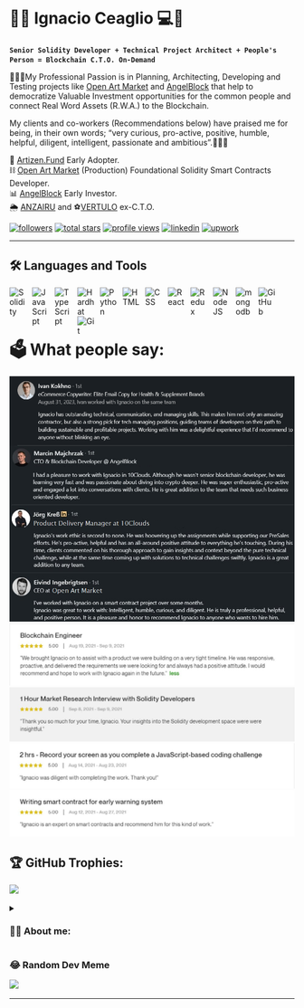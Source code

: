 # 👨‍💻 Ignacio Ceaglio 💻🚀

**`Senior Solidity Developer + Technical Project Architect + People's Person = Blockchain C.T.O. On-Demand`**

👨🏻‍💻My Professional Passion is in Planning, Architecting, Developing and Testing projects like [Open Art Market](https://openartmarket.com) and [AngelBlock](https://www.angelblock.io) that help to democratize Valuable Investment opportunities for the common people and connect Real Word Assets (R.W.A.) to the Blockchain.                                                                                   

My clients and co-workers (Recommendations below) have praised me for being, in their own words; “very curious, pro-active, positive, humble, helpful, diligent, intelligent, passionate and ambitious”.👨🏻‍💻                                                                                                                                                                                                  

🔭 [Artizen.Fund](https://www.artizen.fund) Early Adopter.                                                                                                             
⛓ [Open Art Market](https://openartmarket.com) (Production) Foundational Solidity Smart Contracts Developer.                                                                             
📊 [AngelBlock](https://www.angelblock.io) Early Investor.                                                                                                                                                    
🌦 [ANZAIRU](https://anzairu.com) and ⚽️[VERTULO](https://vertulo.com) ex-C.T.O.


   <p align="left">
      <a href="https://github.com/Nachoxt17?tab=followers">
         <img alt="followers" title="Follow me on Github" src="https://custom-icon-badges.demolab.com/github/followers/Nachoxt17?color=236ad3&labelColor=1155ba&style=for-the-badge&logo=person-add&label=Follow&logoColor=white"/></a>
      <a href="https://github.com/Nachoxt17?tab=repositories&sort=stargazers">
         <img alt="total stars" title="Total Stars on GitHub" src="https://custom-icon-badges.demolab.com/github/stars/Nachoxt17?color=55960c&style=for-the-badge&labelColor=488207&logo=star"/></a>
     <a href="https://visitcount.itsvg.in">
         <img alt="profile views" title="Profile Views" src="https://visitcount.itsvg.in/api?id=Nachoxt17&icon=5&color=9"/></a>
     <a href="https://linkedin.com/in/ignacioceaglio">
         <img alt="linkedin" title="LinkedIn" src="https://img.shields.io/badge/linkedin-%23007ACC.svg?style=for-the-badge&logo=linkedin&logoColor=white"/></a>
     <a href="https://www.upwork.com/freelancers/~01016dcdaa54e14741?s=1044578476142100518">
         <img alt="upwork" title="UpWork" src="https://img.shields.io/badge/upwork-%234ea94b.svg?style=for-the-badge&logo=upwork&logoColor=white"/></a>
   </p>
   
---

## 🛠️ Languages and Tools

<img align="left" alt="Solidity" width="30px" style="padding-right:10px;" src="https://cdn.jsdelivr.net/gh/devicons/devicon/icons/solidity/solidity-plain.svg" />
<img align="left" alt="JavaScript" width="30px" style="padding-right:10px;" src="https://cdn.jsdelivr.net/gh/devicons/devicon/icons/javascript/javascript-plain.svg" />
<img align="left" alt="TypeScript" width="30px" style="padding-right:10px;" src="https://cdn.jsdelivr.net/gh/devicons/devicon/icons/typescript/typescript-plain.svg" />
<img align="left" alt="Hardhat" width="30px" style="padding-right:10px;" src="https://cdn.jsdelivr.net/gh/devicons/devicon/icons/hardhat/hardhat-original.svg" />
<img align="left" alt="Python" width="30px" style="padding-right:10px;" src="https://cdn.jsdelivr.net/gh/devicons/devicon/icons/python/python-original.svg" />
<img align="left" alt="HTML" width="30px" style="padding-right:10px;" src="https://cdn.jsdelivr.net/gh/devicons/devicon/icons/html5/html5-plain.svg" />
<img align="left" alt="CSS" width="30px" style="padding-right:10px;" src="https://cdn.jsdelivr.net/gh/devicons/devicon/icons/css3/css3-plain.svg" />
<img align="left" alt="React" width="30px" style="padding-right:10px;" src="https://cdn.jsdelivr.net/gh/devicons/devicon/icons/react/react-original.svg" />
<img align="left" alt="Redux" width="30px" style="padding-right:10px;" src="https://cdn.jsdelivr.net/gh/devicons/devicon/icons/redux/redux-original.svg" />
<img align="left" alt="NodeJS" width="30px" style="padding-right:10px;" src="https://cdn.jsdelivr.net/gh/devicons/devicon/icons/nodejs/nodejs-original.svg" />
<img align="left" alt="mongodb" width="30px" style="padding-right:10px;" src="https://cdn.jsdelivr.net/gh/devicons/devicon/icons/mongodb/mongodb-plain.svg" />
<img align="left" alt="GitHub" width="30px" style="padding-right:10px;" src="https://cdn.jsdelivr.net/gh/devicons/devicon/icons/github/github-original.svg" />
<img align="left" alt="Git" width="30px" style="padding-right:10px;" src="https://cdn.jsdelivr.net/gh/devicons/devicon/icons/git/git-original.svg" />
<br />
<br />                                    
<br />

# 🗳️ What people say:

<img alt="Reviews in Linkedin" src="./Reviews_In_Linkedin.png" style="width: 1062px;">
<img alt="Review in UpWork #1" src="./Review_In-UpWork_1.jpg">
<img alt="Review in UpWork #2" src="./Review_In-UpWork_2.jpg">
<img alt="Review in UpWork #3" src="./Review_In-UpWork_3.jpg">
<img alt="Review in UpWork #4" src="./Review_In-UpWork_4.jpg">

<!--
## 📊 GitHub Stats:
![](https://github-readme-stats.vercel.app/api?username=Nachoxt17&theme=nightowl&hide_border=false&include_all_commits=true&count_private=false)<br/>
-->

## 🏆 GitHub Trophies:
![](https://github-profile-trophy.vercel.app/?username=Nachoxt17&theme=darkhub&no-frame=true&no-bg=false&margin-w=4)                                                                                                

<details>
 <summary><h3>👨‍💻 About me:</h3></summary>

👨🏼‍💻Blockchain C.T.O./Tech Guy for Hire💻:
🤔Are you a Blockchain Start-Up that doesn't have a C.T.O./Have one without Real Life Coding Skills?🤔 💢No problem! I can support you if you Temporarily need a C.T.O. for:                              

✳️ Hiring a Software Development/Technical Talent for creating your M.V.P.                                                                                                                                    
✳️ Understanding the processes and struggles of Blockchain Software Development.                                                                                                                              
✔️"It's not about the finished Product; it's about the Process".                                                                                                                                              
✔️"It's not about Coding, it's about Communication".                                                                                                                                                          
✅I Understand for you the Complex Technical things that you need to know, and I Communicate for you to the Developers the needs that you don't know how to explain.                                          
  
📔I feel very comfortable teaching things to others and leading small teams.                                                                                                                                     
📈Passionate about Investments, GeoPolitics and Economics.                                                                                                                                                       
📚I am very ambitious and curious and I am continually learning new things.                                                                                                                                                                                                                                                                            
                                                                                              
⌨️I get a lot of messages from recruiters. To respect both of our time, instead of messaging me, please fill out this form:
https://forms.gle/tdW6E2nHVWxmAh9Z9
</details>

### 😂 Random Dev Meme
<img src='https://randommeme-five.vercel.app/' style="height: 400px;"/>

---

<!-- Proudly created with GPRM ( https://gprm.itsvg.in ) -->
